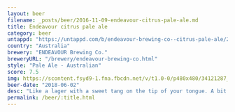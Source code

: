 ```yaml
---
layout: beer
filename: _posts/beer/2016-11-09-endeavour-citrus-pale-ale.md
title: Endeavour citrus pale ale
category: beer
untappd: "https://untappd.com/b/endeavour-brewing-co--citrus-pale-ale/2468107"
country: "Australia"
brewery: "ENDEAVOUR Brewing Co."
breweryURL: "/brewery/endeavour-brewing-co.html"
style: "Pale Ale - Australian"
score: 7.5
img: https://scontent.fsyd9-1.fna.fbcdn.net/v/t1.0-0/p480x480/34121287_10156301082708745_3569184618307387392_o.jpg?_nc_cat=105&_nc_sid=e007fa&_nc_ohc=TCpp5sCN3uoAX-83dVk&_nc_ht=scontent.fsyd9-1.fna&tp=6&oh=bd42719ad41cc38830367315ebf8fb96&oe=5F960E22
beer-date: "2018-06-02"
desc: "Like a lager with a sweet tang on the tip of your tongue. A bit strange but works well"
permalink: /beer/:title.html
---
```

